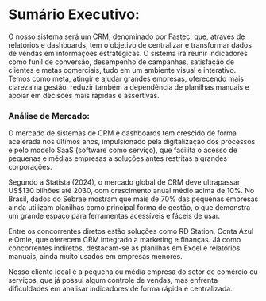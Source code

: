 # Sumário Executivo:
O nosso sistema será um CRM, denominado por Fastec, que, através de relatórios e dashboards, tem o objetivo de centralizar e transformar dados de vendas em informações estratégicas. 
O sistema irá reunir indicadores como funil de conversão, desempenho de campanhas, satisfação de clientes e metas comerciais, tudo em um ambiente visual e interativo. Temos como meta, atingir e ajudar grandes empresas, oferecendo mais clareza na gestão, reduzir também a dependência de planilhas manuais e apoiar em decisões mais rápidas e assertivas.

### Análise de Mercado:

O mercado de sistemas de CRM e dashboards tem crescido de forma acelerada nos últimos anos, impulsionado pela digitalização dos processos e pelo modelo SaaS (software como serviço), que facilita o acesso de pequenas e médias empresas a soluções antes restritas a grandes corporações.

Segundo a Statista (2024), o mercado global de CRM deve ultrapassar US$130 bilhões até 2030, com crescimento anual médio acima de 10%. No Brasil, dados do Sebrae mostram que mais de 70% das pequenas empresas ainda utilizam planilhas como principal forma de gestão, o que demonstra um grande espaço para ferramentas acessíveis e fáceis de usar.

Entre os concorrentes diretos estão soluções como RD Station, Conta Azul e Omie, que oferecem CRM integrado a marketing e finanças. Já como concorrentes indiretos, destacam-se as planilhas em Excel e relatórios manuais, ainda muito usados em empresas menores.

Nosso cliente ideal é a pequena ou média empresa do setor de comércio ou serviços, que já possui algum controle de vendas, mas enfrenta dificuldades em analisar indicadores de forma rápida e centralizada.

